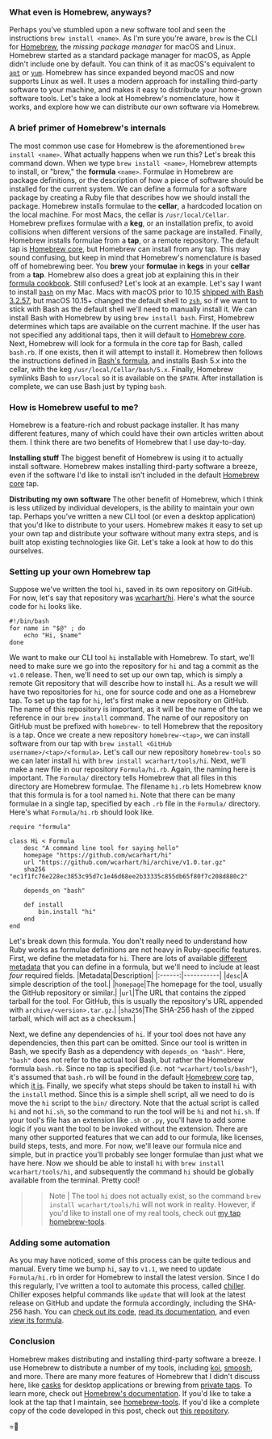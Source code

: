### What even is Homebrew, anyways?
Perhaps you've stumbled upon a new software tool and seen the instructions `brew install <name>`. As I'm sure you're aware, `brew` is the CLI for [Homebrew](https://brew.sh), the _missing package manager_ for macOS and Linux. Homebrew started as a standard package manager for macOS, as Apple didn't include one by default. You can think of it as macOS's equivalent to [`apt`](https://linuxize.com/post/how-to-use-apt-command/) or [`yum`](https://www.redhat.com/sysadmin/how-manage-packages). Homebrew has since expanded beyond macOS and now supports Linux as well. It uses a modern approach for installing third-party software to your machine, and makes it easy to distribute your home-grown software tools. Let's take a look at Homebrew's nomenclature, how it works, and explore how we can distribute our own software via Homebrew.

### A brief primer of Homebrew's internals
The most common use case for Homebrew is the aforementioned `brew install <name>`. What actually happens when we run this? Let's break this command down.
When we type `brew install <name>`, Homebrew attempts to install, or "brew," the **formula** `<name>`. Formulae in Homebrew are package definitions, or the description of how a piece of software should be installed for the current system. We can define a formula for a software package by creating a Ruby file that describes how we should install the package. Homebrew installs formulae to the **cellar**, a hardcoded location on the local machine. For most Macs, the cellar is `/usr/local/Cellar`. Homebrew prefixes formulae with a **keg**, or an installation prefix, to avoid collisions when different versions of the same package are installed. Finally, Homebrew installs formulae from a **tap**, or a remote repository. The default tap is [Homebrew core](https://github.com/Homebrew/homebrew-core), but Homebrew can install from any tap.
This may sound confusing, but keep in mind that Homebrew's nomenclature is based off of homebrewing beer. You **brew** your **formulae** in **kegs** in your **cellar** from a **tap**. Homebrew also does a great job at explaining this in their [formula cookbook](https://docs.brew.sh/Formula-Cookbook).
Still confused? Let's look at an example.
Let's say I want to install [`bash`](https://www.gnu.org/software/bash/) on my Mac. Macs with macOS prior to 10.15 [shipped with Bash 3.2.57](https://news.ycombinator.com/item?id=20102597), but macOS 10.15+ changed the default shell to [`zsh`](https://www.zsh.org/), so if we want to stick with Bash as the default shell we'll need to manually install it. We can install Bash with Homebrew by using `brew install bash`.
First, Homebrew determines which taps are available on the current machine. If the user has not specified any additional taps, then it will default to [Homebrew core](https://github.com/Homebrew/homebrew-core). Next, Homebrew will look for a formula in the core tap for Bash, called `bash.rb`. If one exists, then it will attempt to install it. Homebrew then follows the instructions defined in [Bash's formula](https://github.com/Homebrew/homebrew-core/blob/master/Formula/bash.rb), and installs Bash 5.x into the cellar, with the keg `/usr/local/Cellar/bash/5.x`. Finally, Homebrew symlinks Bash to `usr/local` so it is available on the `$PATH`. After installation is complete, we can use Bash just by typing `bash`.

### How is Homebrew useful to me?
Homebrew is a feature-rich and robust package installer. It has many different features, many of which could have their own articles written about them. I think there are two benefits of Homebrew that I use day-to-day.

**Installing stuff**
The biggest benefit of Homebrew is using it to actually install software. Homebrew makes installing third-party software a breeze, even if the software I'd like to install isn't included in the default [Homebrew core](https://github.com/Homebrew/homebrew-core) tap.

**Distributing my own software**
The other benefit of Homebrew, which I think is less utilized by individual developers, is the ability to maintain your own tap. Perhaps you've written a new CLI tool (or even a desktop application) that you'd like to distribute to your users. Homebrew makes it easy to set up your own tap and distribute your software without many extra steps, and is built atop existing technologies like Git. Let's take a look at how to do this ourselves.

### Setting up your own Homebrew tap
Suppose we've written the tool `hi`, saved in its own repository on GitHub. For now, let's say that repository was [wcarhart/hi](https://github.com/wcarhart/willcarh.art). Here's what the source code for `hi` looks like.
```
#!/bin/bash
for name in "$@" ; do
    echo "Hi, $name"
done
```
We want to make our CLI tool `hi` installable with Homebrew. To start, we'll need to make sure we go into the repository for `hi` and tag a commit as the `v1.0` release. Then, we'll need to set up our own tap, which is simply a remote Git repository that will describe how to install `hi`. As a result we will have two repositories for `hi`, one for source code and one as a Homebrew tap.
To set up the tap for `hi`, let's first make a new repository on GitHub. The name of this repository is important, as it will be the name of the tap we reference in our `brew install` command. The name of our repository on GitHub must be prefixed with `homebrew-` to tell Homebrew that the repository is a tap. Once we create a new repository `homebrew-<tap>`, we can install software from our tap with `brew install <GitHub username>/<tap>/<formula>`. Let's call our new repository `homebrew-tools` so we can later install `hi` with `brew install wcarhart/tools/hi`.
Next, we'll make a new file in our repository `Formula/hi.rb`. Again, the naming here is important. The `Formula/` directory tells Homebrew that all files in this directory are Homebrew formulae. The filename `hi.rb` lets Homebrew know that this formula is for a tool named `hi`. Note that there can be many formulae in a single tap, specified by each `.rb` file in the `Formula/` directory. Here's what `Formula/hi.rb` should look like.
```
require "formula"

class Hi < Formula
    desc "A command line tool for saying hello"
    homepage "https://github.com/wcarhart/hi"
    url "https://github.com/wcarhart/hi/archive/v1.0.tar.gz"
    sha256 "ec1f1fc76e228ec3853c95d7c1e46d68ee2b33335c855db65f80f7c208d880c2"

    depends_on "bash"

    def install
        bin.install "hi"
    end
end
```
Let's break down this formula. You don't really need to understand how Ruby works as formulae definitions are not heavy in Ruby-specific features. First, we define the metadata for `hi`. There are lots of available [different metadata](https://docs.brew.sh/Formula-Cookbook) that you can define in a formula, but we'll need to include at least _four_ required fields.
|Metadata|Description|
|:------:|-----------|
|`desc`|A simple description of the tool.|
|`homepage`|The homepage for the tool, usually the GitHub repository or similar.|
|`url`|The URL that contains the zipped tarball for the tool. For GitHub, this is usually the repository's URL appended with `archive/<version>.tar.gz`.|
|`sha256`|The SHA-256 hash of the zipped tarball, which will act as a checksum.|


Next, we define any dependencies of `hi`. If your tool does not have any dependencies, then this part can be omitted. Since our tool is written in Bash, we specify Bash as a dependency with `depends_on "bash"`. Here, `"bash"` does not refer to the actual tool Bash, but rather the Homebrew formula `bash.rb`. Since no tap is specified (i.e. not `"wcarhart/tools/bash"`), it's assumed that `bash.rb` will be found in the default [Homebrew core](https://github.com/Homebrew/homebrew-core) tap, which [it is](https://github.com/Homebrew/homebrew-core/blob/master/Formula/bash.rb).
Finally, we specify what steps should be taken to install `hi` with the `install` method. Since this is a simple shell script, all we need to do is move the `hi` script to the `bin/` directory. Note that the actual script is called `hi` and not `hi.sh`, so the command to run the tool will be `hi` and not `hi.sh`. If your tool's file has an extension like `.sh` or `.py`, you'll have to add some logic if you want the tool to be invoked without the extension.
There are many other supported features that we can add to our formula, like licenses, build steps, tests, and more. For now, we'll leave our formula nice and simple, but in practice you'll probably see longer formulae than just what we have here.
Now we should be able to install `hi` with `brew install wcarhart/tools/hi`, and subsequently the command `hi` should be globally available from the terminal. Pretty cool!
>> Note | The tool `hi` does not actually exist, so the command `brew install wcarhart/tools/hi` will not work in reality. However, if you'd like to install one of my real tools, check out [my tap homebrew-tools](https://github.com/wcarhart/homebrew-tools).

### Adding some automation
As you may have noticed, some of this process can be quite tedious and manual. Every time we bump `hi`, say to `v1.1`, we need to update `Formula/hi.rb` in order for Homebrew to install the latest version. Since I do this regularly, I've written a tool to automate this process, called [chiller]({{src:project/chiller.html}}). Chiller exposes helpful commands like `update` that will look at the latest release on GitHub and update the formula accordingly, including the SHA-256 hash. You can [check out its code](https://github.com/wcarhart/chiller), [read its documentation](https://willcarhart.dev/docs/chiller), and even [view its formula](https://github.com/wcarhart/homebrew-tools/blob/master/Formula/chiller.rb).

### Conclusion
Homebrew makes distributing and installing third-party software a breeze. I use Homebrew to distribute a number of my tools, including [koi]({{src:project/koi.html}}), [smoosh]({{src:project/smoosh.html}}), and more. There are many more features of Homebrew that I didn't discuss here, like [casks](https://github.com/Homebrew/homebrew-cask) for desktop applications or brewing from [private taps](https://medium.com/prodopsio/creating-homebrew-taps-for-private-internal-tools-c41363d58ab0). To learn more, check out [Homebrew's documentation](https://docs.brew.sh/). If you'd like to take a look at the tap that I maintain, see [homebrew-tools](https://github.com/wcarhart/homebrew-tools). If you'd like a complete copy of the code developed in this post, check out [this repository](https://github.com/wcarhart/willcarh.art-snippets/tree/master/a-foray-into-homebrew).

=🦉